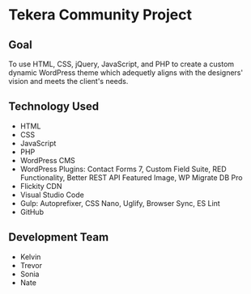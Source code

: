 # Tekera Community Project
## Goal
To use HTML, CSS, jQuery, JavaScript, and PHP to create a custom dynamic WordPress theme which adequetly aligns with the designers' vision and meets the client's needs.

## Technology Used
* HTML
* CSS
* JavaScript
* PHP
* WordPress CMS
* WordPress Plugins: Contact Forms 7, Custom Field Suite, RED Functionality, Better REST API Featured Image, WP Migrate DB Pro
* Flickity CDN
* Visual Studio Code
* Gulp: Autoprefixer, CSS Nano, Uglify, Browser Sync, ES Lint
* GitHub

## Development Team
* Kelvin
* Trevor
* Sonia
* Nate
